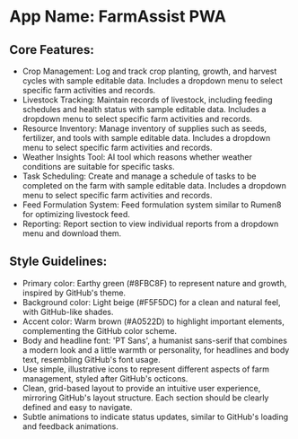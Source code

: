 # **App Name**: FarmAssist PWA

## Core Features:

- Crop Management: Log and track crop planting, growth, and harvest cycles with sample editable data. Includes a dropdown menu to select specific farm activities and records.
- Livestock Tracking: Maintain records of livestock, including feeding schedules and health status with sample editable data. Includes a dropdown menu to select specific farm activities and records.
- Resource Inventory: Manage inventory of supplies such as seeds, fertilizer, and tools with sample editable data. Includes a dropdown menu to select specific farm activities and records.
- Weather Insights Tool: AI tool which reasons whether weather conditions are suitable for specific tasks.
- Task Scheduling: Create and manage a schedule of tasks to be completed on the farm with sample editable data. Includes a dropdown menu to select specific farm activities and records.
- Feed Formulation System: Feed formulation system similar to Rumen8 for optimizing livestock feed.
- Reporting: Report section to view individual reports from a dropdown menu and download them.

## Style Guidelines:

- Primary color: Earthy green (#8FBC8F) to represent nature and growth, inspired by GitHub's theme.
- Background color: Light beige (#F5F5DC) for a clean and natural feel, with GitHub-like shades.
- Accent color: Warm brown (#A0522D) to highlight important elements, complementing the GitHub color scheme.
- Body and headline font: 'PT Sans', a humanist sans-serif that combines a modern look and a little warmth or personality, for headlines and body text, resembling GitHub's font usage.
- Use simple, illustrative icons to represent different aspects of farm management, styled after GitHub's octicons.
- Clean, grid-based layout to provide an intuitive user experience, mirroring GitHub's layout structure. Each section should be clearly defined and easy to navigate.
- Subtle animations to indicate status updates, similar to GitHub's loading and feedback animations.